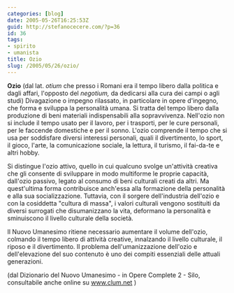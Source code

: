 ```yaml
---
categories: [blog]
date: 2005-05-26T16:25:53Z
guid: http://stefanocecere.com/?p=36
id: 36
tags:
- spirito
- umanista
title: Ozio
slug: /2005/05/26/ozio/
---
```


<span style="font-weight: bold">Ozio</span>   (dal lat. <span style="font-style: italic">otium</span> che presso i Romani era il tempo libero dalla politica e dagli affari, l'opposto del <span style="font-style: italic">negotium,</span> da dedicarsi alla cura dei campi o agli studi) Divagazione o impegno rilassato, in particolare in opere d'ingegno, che forma e sviluppa la personalità umana. Si tratta del tempo libero dalla produzione di beni materiali indispensabili alla sopravvivenza. Nell'ozio non si include il tempo usato per il lavoro, per i trasporti, per le cure personali, per le faccende domestiche e per il sonno. L'ozio comprende il tempo che si usa per soddisfare diversi interessi personali, quali il divertimento, lo sport, il gioco, l'arte, la comunicazione sociale, la lettura, il turismo, il fai-da-te e altri hobby.
  
Si distingue l'ozio attivo, quello in cui qualcuno svolge un'attività creativa che gli consente di sviluppare in modo multiforme le proprie capacità, dall'ozio passivo, legato al consumo di beni culturali creati da altri. Ma quest'ultima forma contribuisce anch'essa alla formazione della personalità e alla sua socializzazione. Tuttavia, con il sorgere dell'industria dell'ozio e con la cosiddetta "cultura di massa", i valori culturali vengono sostituiti da diversi surrogati che disumanizzano la vita, deformano la personalità e sminuiscono il livello culturale della società.
  
Il Nuovo Umanesimo ritiene necessario aumentare il volume dell'ozio, colmando il tempo libero di attività creative, innalzando il livello culturale, il riposo e il divertimento. Il problema dell'umanizzazione dell'ozio e dell'elevazione del suo contenuto è uno dei compiti essenziali delle attuali generazioni.

(dal Dizionario del Nuovo Umanesimo - in Opere Complete 2 - Silo, consultabile anche online su [<span style="text-decoration: underline">www.clum.net</span>](http://www.clum.net/) )